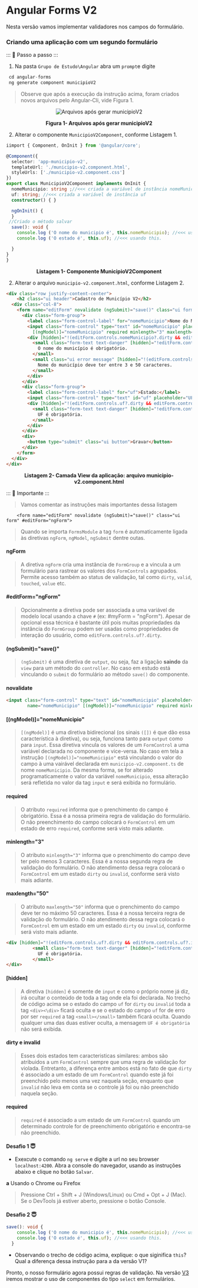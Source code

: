 # Angular Forms V2

Nesta versão vamos implementar validadores nos campos do formulário.

### Criando uma aplicação com um segundo formulário

::: :walking: Passo a passo :::  

1. Na pasta `Grupo de Estudo\Angular` abra um `prompt`e digite


```java
 cd angular-forms
 ng generate component municipioV2 
```

> Observe que após a execução da instrução acima, foram criados novos arquivos pelo Angular-Cli, vide Figura 1.

<p align="center">
  <img src="imagens/ComponentesGeradosV2.png" alt="Arquivos após gerar municipioV2">
</p>
<p align="center">
   <strong>Figura 1- Arquivos após gerar municipioV2</strong> 
</p>

2. Alterar o componente  `MunicipioV2Component`, conforme Listagem 1.

```typescript
iimport { Component, OnInit } from '@angular/core';

@Component({
  selector: 'app-municipio-v2',
  templateUrl: './municipio-v2.component.html',
  styleUrls: ['./municipio-v2.component.css']
})
export class MunicipioV2Component implements OnInit {
  nomeMunicipio: string ;//<<< criada a variável de instância nomeMunicipio
  uf: string; //<<< criada a variável de instância uf
  constructor() { }

  ngOnInit() {
  }
 //Criado o método salvar
  save(): void {
    console.log ('O nome do municipio é', this.nomeMunicipio); //<<< usando this.
    console.log ('O estado é', this.uf); //<<< usando this.

  }
}
}
````

<p align="center">
   <strong>Listagem 1- Componente MunicipioV2Component</strong> 
</p>

2. Alterar o arquivo  `municipio-v2.component.html`, conforme Listagem 2.

```html
<div class="row justify-content-center">
    <h2 class="ui header">Cadastro de Município V2</h2>
  <div class="col-8">
    <form name="editForm" novalidate (ngSubmit)="save()" class="ui form" #editForm="ngForm">
      <div class="form-group">
        <label class="form-control-label" for="nomeMunicipio">Nome do Município:</label>
        <input class="form-control" type="text" id="nomeMunicipio" placeholder="Nome do Municipio" name="nomeMunicipio"
          [(ngModel)]="nomeMunicipio" required minlength="3" maxlength="50">
        <div [hidden]="!(editForm.controls.nomeMunicipio?.dirty && editForm.controls.nomeMunicipio?.invalid)">
          <small class="form-text text-danger" [hidden]="!editForm.controls.nomeMunicipio?.errors?.required">
            O nome do município é obrigatório.
          </small>
          <small class="ui error message" [hidden]="!(editForm.controls.nomeMunicipio?.dirty && editForm.controls.nomeMunicipio?.invalid)">
            Nome do município deve ter entre 3 e 50 caracteres.
          </small>
        </div>
      </div>
      <div class="form-group">
        <label class="form-control-label" for="uf">Estado:</label>
        <input class="form-control" type="text" id="uf" placeholder="UF" name="uf" [(ngModel)]="uf" required>
        <div [hidden]="!(editForm.controls.uf?.dirty && editForm.controls.uf?.invalid)">
          <small class="form-text text-danger" [hidden]="!editForm.controls.uf?.errors?.required">
            UF é obrigatória.
          </small>
        </div>
      </div>
      <div>
        <button type="submit" class="ui button">Gravar</button>
      </div>
    </form>
  </div>
</div>

```
<p align="center">
   <strong>Listagem 2- Camada View da aplicação: arquivo municipio-v2.component.html</strong> 
</p>

::: :pushpin: Importante :::

> Vamos comentar as instruções mais importantes dessa listagem

```
    <form name="editForm" novalidate (ngSubmit)="save()" class="ui form" #editForm="ngForm">

```

> Quando se importa `FormsModule` a tag `form` é automaticamente ligada às diretivas `ngForm`, `ngModel`, `ngSubmit` dentre outas. 

#### ngForm
> A diretiva `ngForm` cria uma instância de `FormGroup` e a vincula a um formulário para rastrear os valores dos `FormControls` agrupados. Permite acesso também ao status de validação, tal como `dirty`, `valid`, `touched`, `value` etc.

#### #editForm="ngForm"
> Opcionalmente a diretiva pode ser associada a uma variável de modelo local usando a chave `#` (ex: #myForm = "ngForm"). Apesar de opcional essa técnica é bastante útil pois muitas propriedades da instância do `FormGroup`  podem ser usadas como propriedades de interação do usuário, como `editForm.controls.uf?.dirty`.

#### (ngSubmit)="save()"
> `(ngSubmit)` é uma diretiva de `output`, ou seja, faz  a ligação **saindo** da `view` para um método do `controller`. No caso em estudo está vinculando o  `submit` do formulário ao método `save()` do componente. 

#### novalidate

```html
<input class="form-control" type="text" id="nomeMunicipio" placeholder="Nome do Municipio" 
        name="nomeMunicipio" [(ngModel)]="nomeMunicipio" required minlength="3" maxlength="50">
```
#### [(ngModel)]="nomeMunicipio"
> `[(ngModel)]` é uma diretiva bidirecional (os sinais `([])` é que dão essa característica à diretiva), ou seja, funciona tanto para `output` como para `input`. Essa diretiva
vincula os valores de um `FormControl` a uma variável declarada no componente e vice-versa. No caso em tela a instrução `[(ngModel)]="nomeMunicipio"` está vinculando o valor do campo à uma vairável declarada em `municipio-v2.component.ts` de nome `nomeMunicipio`. Da mesma forma, se for alterado programaticamente o valor da variável `nomeMunicipio`, essa alteração será refletida no valor da tag `input` e será exibida no formulário.

#### required 
> O atributo `required`  informa que o prenchimento do campo é obrigatório. Essa é a nossa primeira regra de validação do formulário. O não preenchimento do campo colocará o `FormControl` em um estado de erro `required`, conforme será visto mais adiante.

#### minlength="3" 
> O atributo `minlength="3"`  informa que o prenchimento do campo deve ter pelo menos 3 caracteres. Essa é a nossa segunda regra de validação do formulário. O não atendimento dessa regra colocará o `FormControl`  em um estado `dirty` ou `invalid`, conforme será visto mais adiante.

#### maxlength="50"
> O atributo `maxlength="50"`  informa que o prenchimento do campo deve ter no máximo 50 caracteres. Essa é a nossa terceira regra de validação do formulário. O não atendimento dessa regra colocará o `FormControl` em um estado  em um estado `dirty` ou `invalid`, conforme será visto mais adiante.


```html
<div [hidden]="!(editForm.controls.uf?.dirty && editForm.controls.uf?.invalid)">
          <small class="form-text text-danger" [hidden]="!editForm.controls.uf?.errors?.required">
            UF é obrigatória.
          </small>
</div>
```
#### [hidden]
> A diretiva `[hidden]` é somente de `input` e como o próprio nome já diz, irá ocultar o conteúdo de toda a tag onde ela foi declarada. No trecho de código acima  se o estado do campo `uf` for `dirty` ou `invalid` toda a tag `<div><\div>` ficará oculta e se o estado do campo `uf` for de erro por ser `required` a tag `<small></small>` também ficará oculta. Quando qualquer uma das duas estiver oculta, a mensagem `UF é obrigatória` não será exibida.

#### dirty e invalid
> Esses dois estados tem caracteristicas similares: ambos são atribuidos a um `FormControl` sempre que uma regra de validação for violada. Entretanto, a diferença entre ambos está no fato de que `dirty` é associado a um estado de um `FormControl` quando este já foi preenchido pelo menos uma vez naquela seção, enquanto que `invalid` não leva em conta se o controle já foi ou não preenchido naquela seção.

#### required
> `required` é associado a um estado de um `FormControl` quando um determinado controle for de preenchimento obrigatório e encontra-se não preenchido.

#### Desafio 1 :innocent:
 
 
- Exexcute o comando `ng serve` e digite a url no seu browser  `localhost:4200`. 
Abra a console do navegador, usando as instruções abaixo e clique no botão `Salvar`.


**a** Usando o Chrome ou Firefox

> Pressione Ctrl + Shift + J (Windows/Linux) ou Cmd + Opt + J (Mac).
Se o DevTools já estiver aberto, pressione o botão Console.


#### Desafio 2 :innocent:
 
```typescript
save(): void {
    console.log ('O nome do municipio é', this.nomeMunicipio); //<<< usando this.
    console.log ('O estado é', this.uf); //<<< usando this.
  }
```

- Observando o trecho de código acima, explique:  o que siginifica `this`? Qual a diferença dessa instrução para a da versão V1?


Pronto, o nosso formulário agora possui regras de validação. Na versão [V3](README.V3.md) iremos mostrar o uso de componentes do tipo `select` em formulários.
